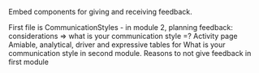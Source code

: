 Embed components for giving and receiving feedback.

  First file is CommunicationStyles - in module 2, planning feedback: considerations => what is your communication style =? Activity page
  Amiable, analytical, driver and expressive tables for What is your communication style in second module.
  Reasons to not give feedback in first module
